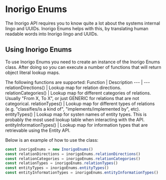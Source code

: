 # Inorigo Enums
The Inorigo API requires you to know quite a lot about the systems internal lingo and UUIDs. Inorigo Enums helps with this, by translating human readable words into Inorigo lingo and UUIDs.

## Using Inorigo Enums
To use Inorigo Enums you need to create an instance of the Inorigo Enums class. After doing so you can execute a number of functions that will return object literal lookup maps.

The following functions are supported:
Function | Description
--- | ---
relationDirections()   |   Lookup map for relation directions.
relationCategories()   |   Lookup map for different categories of relations. Usually "From X, To X", or just GENERIC for relations that are not categorical.
relationTypes()   |   Lookup map for different types of relations (e.g. "classifies/is a kind of", "implements/implemented by", etc).
entityTypes()   |   Lookup map for systen names of entity types. This is probably the most used lookup table when interacting with the API.
entityInformationTypes()   |   Lookup map for information types that are retrievable using the Entity API.

Below is an example of how to use the class:
```javascript
const inorigoEnums = new InorigoEnums()
const relationDirections = inorigoEnums.relationDirections()
const relationCategories = inorigoEnums.relationCategories()
const relationTypes = inorigoEnums.relationTypes()
const entityTypes = inorigoEnums.entityTypes()
const entityInformationTypes = inorigoEnums.entityInformationTypes()
```